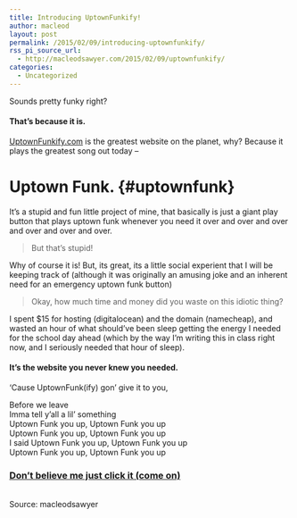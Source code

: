 ```yaml
---
title: Introducing UptownFunkify!
author: macleod
layout: post
permalink: /2015/02/09/introducing-uptownfunkify/
rss_pi_source_url:
  - http://macleodsawyer.com/2015/02/09/uptownfunkify/
categories:
  - Uncategorized
---
```

Sounds pretty funky right? 

#### That&#8217;s because it is. 

[UptownFunkify.com][1] is the greatest website on the planet, why? Because it plays the greatest song out today &#8211; 

# Uptown Funk. {#uptownfunk}

It&#8217;s a stupid and fun little project of mine, that basically is just a giant play button that plays uptown funk whenever you need it over and over and over and over and over and over.

> But that&#8217;s stupid!

Why of course it is! But, its great, its a little social experient that I will be keeping track of (although it was originally an amusing joke and an inherent need for an emergency uptown funk button)

> Okay, how much time and money did you waste on this idiotic thing?

I spent $15 for hosting (digitalocean) and the domain (namecheap), and wasted an hour of what should&#8217;ve been sleep getting the energy I needed for the school day ahead (which by the way I&#8217;m writing this in class right now, and I seriously needed that hour of sleep). 

#### It&#8217;s the website you never knew you needed. 

‘Cause UptownFunk(ify) gon’ give it to you,

Before we leave   
Imma tell y’all a lil’ something   
Uptown Funk you up, Uptown Funk you up   
Uptown Funk you up, Uptown Funk you up   
I said Uptown Funk you up, Uptown Funk you up   
Uptown Funk you up, Uptown Funk you up 

### [Don’t believe me just click it (come on)][1] 



&#013;  
Source: macleodsawyer

 [1]: http://uptownfunkify.com/